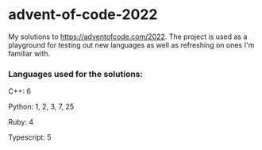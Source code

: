 # advent-of-code-2022

My solutions to https://adventofcode.com/2022. The project is used as a playground for testing out new languages as well as refreshing on ones I'm familiar with.

### Languages used for the solutions:

C++: 6

Python: 1, 2, 3, 7, 25

Ruby: 4

Typescript: 5
